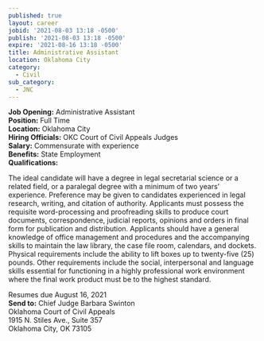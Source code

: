 ```yaml
---
published: true
layout: career
jobid: '2021-08-03 13:18 -0500'
publish: '2021-08-03 13:18 -0500'
expire: '2021-08-16 13:18 -0500'
title: Administrative Assistant
location: Oklahoma City
category:
  - Civil
sub_category:
  - JNC
---
```

**Job Opening:** Administrative Assistant  
**Position:** Full Time  
**Location:** Oklahoma City  
**Hiring Officials:** OKC Court of Civil Appeals Judges  
**Salary:** Commensurate with experience   
**Benefits:** State Employment  
**Qualifications:**  
           
The ideal candidate will have a degree in legal secretarial science or a related field, or a paralegal degree with a minimum of two years’ experience. Preference may be given to candidates experienced in legal research, writing, and citation of authority. Applicants must possess the requisite word-processing and proofreading skills to produce court documents, correspondence, judicial reports, opinions and orders in final form for publication and distribution. Applicants should have a general knowledge of office management and procedures and the accompanying skills to maintain the law library, the case file room, calendars, and dockets. Physical requirements include the ability to lift boxes up to twenty-five (25) pounds. Other requirements include the social, interpersonal and language skills essential for functioning in a highly professional work environment where the final work product must be to the highest standard.  

Resumes due August 16, 2021  
**Send to:** Chief Judge Barbara Swinton  
Oklahoma Court of Civil Appeals  
1915 N. Stiles Ave., Suite 357  
Oklahoma City, OK 73105  
